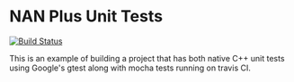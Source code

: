 NAN Plus Unit Tests
=====================

[![Build Status](https://travis-ci.org/jdalt/nan-plus-unit-tests.svg?branch=master)](https://travis-ci.org/jdalt/nan-plus-unit-tests)

This is an example of building a project that has both native C++ unit tests using Google's gtest along with mocha tests running on travis CI.

